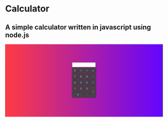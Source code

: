 # Calculator

## A simple calculator written in javascript using node.js

![Calculator Screenshot](/images/screenshots/Calculator_Scrnsht.PNG)
